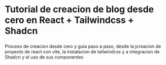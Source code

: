 <h1 align="left">Tutorial de creacion de blog desde cero en React + Tailwindcss + Shadcn</h1>

###

<p align="left">Proceso de creacion desde cero y guia paso a paso, desde la jcreacion de proyecto de react con vite, la instalacion de tailwindcss y a integracion de Shadcn y el uso de sus componentes</p>

###
